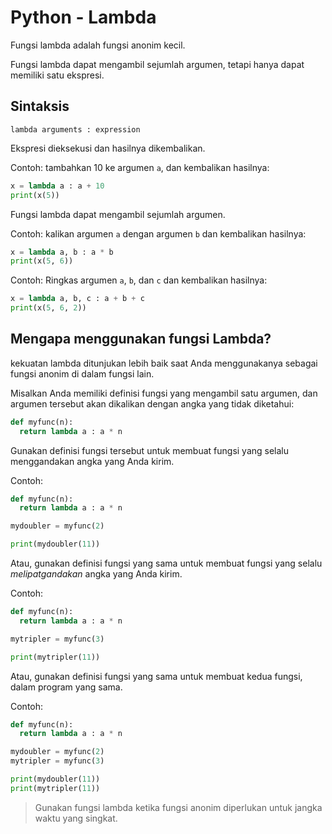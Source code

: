 # Python - Lambda
Fungsi lambda adalah fungsi anonim kecil.

Fungsi lambda dapat mengambil sejumlah argumen, tetapi hanya dapat memiliki satu ekspresi.

## Sintaksis
```
lambda arguments : expression
```

Ekspresi dieksekusi dan hasilnya dikembalikan.

Contoh:
tambahkan 10 ke argumen `a`, dan kembalikan hasilnya:

```py
x = lambda a : a + 10
print(x(5))
```

Fungsi lambda dapat mengambil sejumlah argumen.

Contoh:
kalikan argumen `a` dengan argumen `b` dan kembalikan hasilnya:
```py
x = lambda a, b : a * b
print(x(5, 6))
```

Contoh:
Ringkas argumen `a`, `b`, dan `c` dan kembalikan hasilnya:
```py
x = lambda a, b, c : a + b + c
print(x(5, 6, 2))
```
## Mengapa menggunakan fungsi Lambda?
kekuatan lambda ditunjukan lebih baik saat Anda menggunakanya sebagai fungsi anonim di dalam fungsi lain.

Misalkan Anda memiliki definisi fungsi yang mengambil satu argumen, dan argumen tersebut akan dikalikan dengan angka yang tidak diketahui:

```py
def myfunc(n):
  return lambda a : a * n
```
Gunakan definisi fungsi tersebut untuk membuat fungsi yang selalu menggandakan angka yang Anda kirim.

Contoh:
```py
def myfunc(n):
  return lambda a : a * n

mydoubler = myfunc(2)

print(mydoubler(11))
```

Atau, gunakan definisi fungsi yang sama untuk membuat fungsi yang selalu *melipatgandakan* angka yang Anda kirim.

Contoh:
```py
def myfunc(n):
  return lambda a : a * n

mytripler = myfunc(3)

print(mytripler(11))
```

Atau, gunakan definisi fungsi yang sama untuk membuat kedua fungsi, dalam program yang sama.

Contoh:
```py
def myfunc(n):
  return lambda a : a * n

mydoubler = myfunc(2)
mytripler = myfunc(3)

print(mydoubler(11))
print(mytripler(11))
```

> Gunakan fungsi lambda ketika fungsi anonim diperlukan untuk jangka waktu yang singkat.